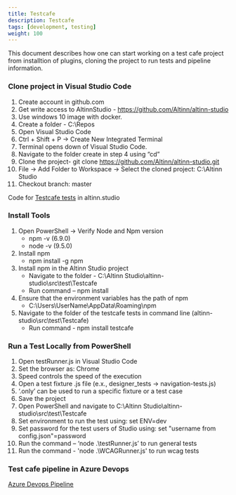 ```yaml
---
title: Testcafe
description: Testcafe
tags: [development, testing]
weight: 100
---
```

This document describes how one can start working on a test cafe project from installtion of plugins, cloning the project to run tests and pipeline information.

### Clone project in Visual Studio Code

1. Create account in github.com
2. Get write access to AltinnStudio - <https://github.com/Altinn/altinn-studio>
3. Use windows 10 image with docker.
4. Create a folder - C:\Repos
5. Open Visual Studio Code
6. Ctrl + Shift + P -> Create New Integrated Terminal
7. Terminal opens down of Visual Studio Code.
8. Navigate to the folder create in step 4 using “cd”
9. Clone the project- git clone <https://github.com/Altinn/altinn-studio.git>
10. File -> Add Folder to Workspace -> Select the cloned project: C:\Altinn Studio
11. Checkout branch: master

Code for [Testcafe tests](https://github.com/Altinn/altinn-studio/tree/master/src/test/Testcafe) in altinn.studio

### Install Tools

1. Open PowerShell -> Verify Node and Npm version
    - npm -v (6.9.0)
    - node -v (9.5.0)
2. Install npm
    - npm install -g npm
3. Install npm in the Altinn Studio project
    - Navigate to the folder - C:\Altinn Studio\altinn-studio\src\test\Testcafe
    - Run command – npm install
4. Ensure that the environment variables has the path of npm
    - C:\Users\UserName\AppData\Roaming\npm
5.  Navigate to the folder of the testcafe tests in command line (altinn-studio\src\test\Testcafe)
    - Run command - npm install testcafe

### Run a Test Locally from PowerShell

1. Open testRunner.js in Visual Studio Code
2. Set the browser as: Chrome
3. Speed controls the speed of the execution
4. Open a test fixture .js file (e.x., designer_tests -> navigation-tests.js)
5. ‘.only’ can be used to run a specific fixture or a test case
6. Save the project
7. Open PowerShell and navigate to C:\Altinn Studio\altinn-studio\src\test\Testcafe
8. Set environment to run the test using: set ENV=dev
9. Set password for the test users of Studio using: set "username from config.json"=password
10. Run the command – ‘node .\testRunner.js’ to run general tests
11. Run the command - 'node .\WCAGRunner.js' to run wcag tests

### Test cafe pipeline in Azure Devops

[Azure Devops Pipeline](https://dev.azure.com/brreg/altinn-studio/_build?definitionId=25)

